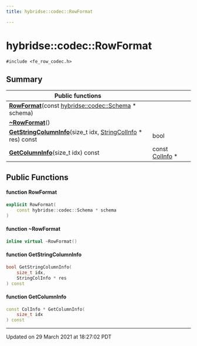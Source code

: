 ```yaml
---
title: hybridse::codec::RowFormat

---
```

# hybridse::codec::RowFormat



`#include <fe_row_codec.h>`

## Summary


|  Public functions|            |
| -------------- | -------------- |
|**[RowFormat](/hybridse/usage/api/c++/Classes/classhybridse_1_1codec_1_1_row_format.md#function-rowformat)**(const [hybridse::codec::Schema](/hybridse/usage/api/c++/Namespaces/namespacehybridse_1_1codec.md#typedef-schema) * schema)|  |
|**[~RowFormat](/hybridse/usage/api/c++/Classes/classhybridse_1_1codec_1_1_row_format.md#function-~rowformat)**()|  |
|**[GetStringColumnInfo](/hybridse/usage/api/c++/Classes/classhybridse_1_1codec_1_1_row_format.md#function-getstringcolumninfo)**(size_t idx, [StringColInfo](/hybridse/usage/api/c++/Classes/structhybridse_1_1codec_1_1_string_col_info.md) * res) const| bool  |
|**[GetColumnInfo](/hybridse/usage/api/c++/Classes/classhybridse_1_1codec_1_1_row_format.md#function-getcolumninfo)**(size_t idx) const| const [ColInfo](/hybridse/usage/api/c++/Classes/structhybridse_1_1codec_1_1_col_info.md) *  |

## Public Functions

#### function RowFormat

```cpp
explicit RowFormat(
    const hybridse::codec::Schema * schema
)
```


#### function ~RowFormat

```cpp
inline virtual ~RowFormat()
```


#### function GetStringColumnInfo

```cpp
bool GetStringColumnInfo(
    size_t idx,
    StringColInfo * res
) const
```


#### function GetColumnInfo

```cpp
const ColInfo * GetColumnInfo(
    size_t idx
) const
```


-------------------------------

Updated on 29 March 2021 at 18:27:02 PDT